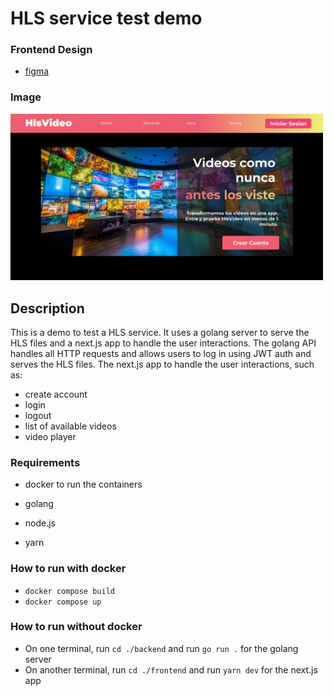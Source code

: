 # HLS service test demo

### Frontend Design

- [figma](https://www.figma.com/file/KnBDgGpW5ZaOzzh4hD6X9t/ZappingTest?type=design&node-id=0%3A1&mode=design&t=htHvUseiQqDHiRJD-1)

### Image

<img src="resources/landing.png" alt="landing" width="500"></img>


## Description

This is a demo to test a HLS service.
It uses a golang server to serve the HLS files and a next.js app to handle the user interactions.
The golang API handles all HTTP requests and allows users to log in using JWT auth and serves the HLS files.
The next.js app to handle the user interactions, such as:

- create account
- login
- logout
- list of available videos
- video player

### Requirements

- docker to run the containers

- golang
- node.js
- yarn

### How to run with docker

- `docker compose build`
- `docker compose up`

### How to run without docker

- On one terminal, run `cd ./backend` and run `go run .` for the golang server
- On another terminal, run `cd ./frontend` and run `yarn dev` for the next.js app
